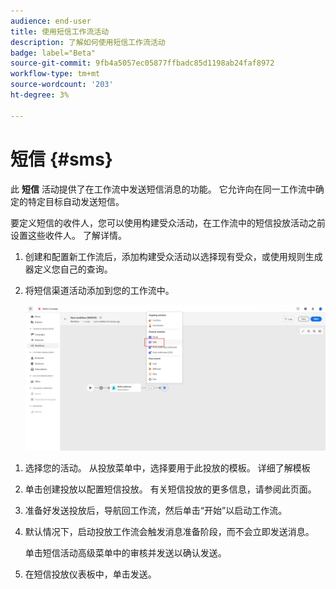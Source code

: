```yaml
---
audience: end-user
title: 使用短信工作流活动
description: 了解如何使用短信工作流活动
badge: label="Beta"
source-git-commit: 9fb4a5057ec05877ffbadc85d1198ab24faf8972
workflow-type: tm+mt
source-wordcount: '203'
ht-degree: 3%

---
```



# 短信 {#sms}

此 **短信** 活动提供了在工作流中发送短信消息的功能。 它允许向在同一工作流中确定的特定目标自动发送短信。

要定义短信的收件人，您可以使用构建受众活动，在工作流中的短信投放活动之前设置这些收件人。 了解详情。

1. 创建和配置新工作流后，添加构建受众活动以选择现有受众，或使用规则生成器定义您自己的查询。

1. 将短信渠道活动添加到您的工作流中。

   ![](../assets/activity-sms-1.png)
<!--
1. Select the Type of delivery:

    * Single delivery: Choose this option if you want the SMS to be sent only once. You have the flexibility to choose whether or not to include an outbound transition from this activity.

    * Recurring delivery: Choose this option if you want the SMS to be sent multiple times based on a defined frequency. The frequency can be configured using a Scheduler activity, allowing you to schedule the SMS to be sent at regular intervals.
-->

1. 选择您的活动。 从投放菜单中，选择要用于此投放的模板。 详细了解模板

1. 单击创建投放以配置短信投放。 有关短信投放的更多信息，请参阅此页面。

1. 准备好发送投放后，导航回工作流，然后单击“开始”以启动工作流。

1. 默认情况下，启动投放工作流会触发消息准备阶段，而不会立即发送消息。

   单击短信活动高级菜单中的审核并发送以确认发送。

1. 在短信投放仪表板中，单击发送。
